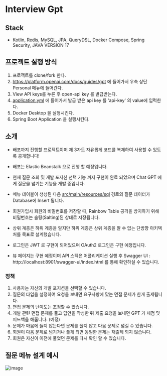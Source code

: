 ﻿# Interview Gpt

## Stack
- Kotlin, Redis, MySQL, JPA, QueryDSL, Docker Compose, Spring Security, JAVA VERSION 17

## 프로젝트 실행 방식
1. 프로젝트를 clone/fork 한다.
2. https://platform.openai.com/docs/guides/gpt 에 들어가서 우측 상단 Personal 메뉴에 들어간다.
3. View API keys를 누른 후 open-api key 를 발급받는다.
4. [application.yml](src%2Fmain%2Fresources%2Fapplication.yml) 에 들어가서 발급 받은 api key 를 'api-key' 의 value에 입력한다.
5. Docker Desktop 을 실행시킨다.
6. Spring Boot Application 을 실행시킨다.

## 소개
- 배포까지 진행할 프로젝트이며 제 3자도 자유롭게 코드를 복제하여 사용할 수 있도록 공개합니다!

- 배포는 Elastic Beanstalk 으로 진행 할 예정입니다.

- 현재 질문 조회 및 개발 포지션 선택 기능 까지 구현이 완료 되었으며 Chat GPT 에게 질문을 넘기는 기능을 개발 중입니다. 

- 메뉴 테이블이 생성된 다음 [src/main/resources/sql](src%2Fmain%2Fresources%2Fsql) 경로의 질문 데이터가 Database에 Insert 됩니다.

- 회원가입시 회원의 비밀번호를 저장할 때, Rainbow Table 공격을 방지하기 위해 비밀번호는 솔팅(Salting)된 상태로 저장됩니다.

- 상위 계층은 하위 계층을 알지만 하위 계층은 상위 계층을 알 수 없는 단방향 아키텍처를 목표로 설계했습니다.

- 로그인은 JWT 로 구현이 되어있으며 OAuth2 로그인은 구현 예정입니다.

- 뷰 페이지는 구현 예정이며 API 스펙은 어플리케이션 실행 후 Swagger UI : http://localhost:8901/swagger-ui/index.html 를 통해 확인하실 수 있습니다.

### 정책
1. 사용자는 자신의 개발 포지션을 선택할 수 있습니다.
1. 질문의 타입을 설정하여 요청을 보내면 요구사항에 맞는 면접 문제가 한개 출제됩니다.
1. 면접 문제의 난이도는 조정할 수 있습니다.
1. 개발 관련 면접 문제를 풀고 답안을 작성한 뒤 제출 요청을 보내면 GPT 가 채점 및 피드백을 해줍니다. (예정)
1. 문제가 마음에 들지 않는다면 문제를 풀지 않고 다음 문제로 넘길 수 있습니다.
1. 회원이 다음 문제로 넘기거나 풀게 되면 동일한 문제는 재출제 되지 않습니다.
1. 회원은 자신이 이전에 풀었던 문제를 다시 확인 할 수 있습니다.

## 질문 메뉴 설계 예시
![image](https://github.com/lolmageap/interview-gpt/assets/96738163/60d27cd6-bfd9-4d8d-b961-10674550f709)
